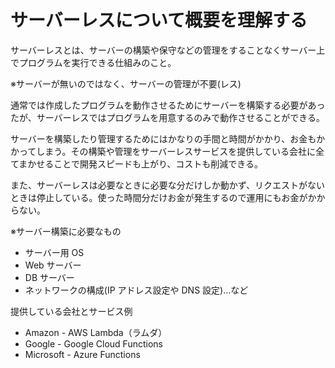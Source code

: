 # サーバーレスについて概要を理解する

サーバーレスとは、サーバーの構築や保守などの管理をすることなくサーバー上でプログラムを実行できる仕組みのこと。

※サーバーが無いのではなく、サーバーの管理が不要(レス)

通常では作成したプログラムを動作させるためにサーバーを構築する必要があったが、サーバーレスではプログラムを用意するのみで動作させることができる。

サーバーを構築したり管理するためにはかなりの手間と時間がかかり、お金もかかってしまう。その構築や管理をサーバーレスサービスを提供している会社に全てまかせることで開発スピードも上がり、コストも削減できる。

また、サーバーレスは必要なときに必要な分だけしか動かず、リクエストがないときは停止している。使った時間分だけお金が発生するので運用にもお金がかからない。

※サーバー構築に必要なもの

- サーバー用 OS
- Web サーバー
- DB サーバー
- ネットワークの構成(IP アドレス設定や DNS 設定)...など

提供している会社とサービス例

- Amazon - AWS Lambda（ラムダ）
- Google - Google Cloud Functions
- Microsoft - Azure Functions
